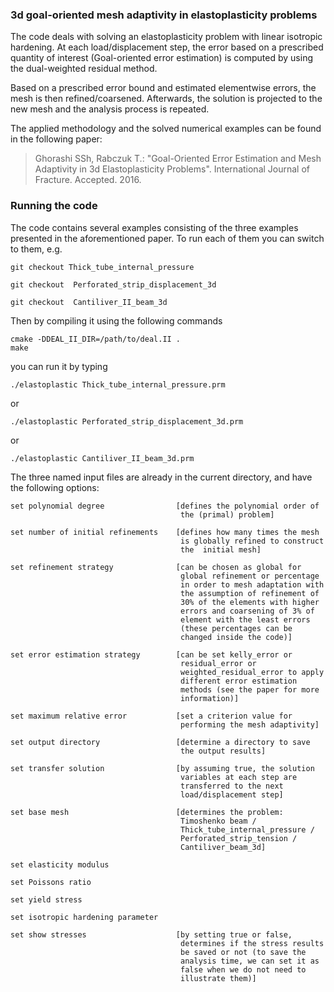 ### 3d goal-oriented mesh adaptivity in elastoplasticity problems

The code deals with solving an elastoplasticity problem with linear isotropic hardening. At each load/displacement step, the error based on a prescribed quantity of interest (Goal-oriented error estimation) is computed by using the dual-weighted residual method.

Based on a prescribed error bound and estimated elementwise errors,
the mesh is then refined/coarsened. Afterwards, the solution is projected to the new mesh and the analysis process is repeated.

The applied methodology and the solved numerical examples can be found in the following paper:

> Ghorashi SSh, Rabczuk T.:
> "Goal-Oriented Error Estimation and Mesh
>  Adaptivity in 3d Elastoplasticity Problems".
> International Journal of Fracture. Accepted. 2016.


### Running the code

The code contains several examples consisting of the three examples presented in the aforementioned paper. To run each of them you can switch to them, e.g.
```
git checkout Thick_tube_internal_pressure

git checkout  Perforated_strip_displacement_3d

git checkout  Cantiliver_II_beam_3d
```

Then by compiling it using the following commands
```
cmake -DDEAL_II_DIR=/path/to/deal.II .
make
```
you can run it by typing
```
./elastoplastic Thick_tube_internal_pressure.prm
```
or
```
./elastoplastic Perforated_strip_displacement_3d.prm
```
or
```
./elastoplastic Cantiliver_II_beam_3d.prm
```
 
The three named input files are already in the current directory, and
have the following options:
```
set polynomial degree                [defines the polynomial order of
                                      the (primal) problem]

set number of initial refinements    [defines how many times the mesh
                                      is globally refined to construct
                                      the  initial mesh]

set refinement strategy              [can be chosen as global for
                                      global refinement or percentage
                                      in order to mesh adaptation with
                                      the assumption of refinement of
                                      30% of the elements with higher
                                      errors and coarsening of 3% of
                                      element with the least errors
                                      (these percentages can be
                                      changed inside the code)]

set error estimation strategy        [can be set kelly_error or
                                      residual_error or
                                      weighted_residual_error to apply
                                      different error estimation
                                      methods (see the paper for more
                                      information)]

set maximum relative error           [set a criterion value for
                                      performing the mesh adaptivity] 

set output directory                 [determine a directory to save
                                      the output results] 

set transfer solution                [by assuming true, the solution
                                      variables at each step are
                                      transferred to the next
                                      load/displacement step] 

set base mesh                        [determines the problem:
                                      Timoshenko beam /
                                      Thick_tube_internal_pressure /
                                      Perforated_strip_tension /
                                      Cantiliver_beam_3d]

set elasticity modulus

set Poissons ratio

set yield stress

set isotropic hardening parameter

set show stresses                    [by setting true or false,
                                      determines if the stress results
                                      be saved or not (to save the
                                      analysis time, we can set it as
                                      false when we do not need to
                                      illustrate them)]
```
